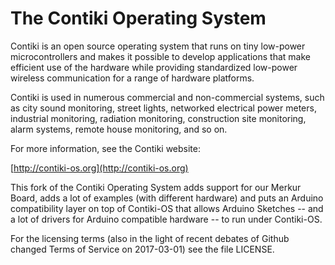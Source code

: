 The Contiki Operating System
============================

Contiki is an open source operating system that runs on tiny low-power
microcontrollers and makes it possible to develop applications that
make efficient use of the hardware while providing standardized
low-power wireless communication for a range of hardware platforms.

Contiki is used in numerous commercial and non-commercial systems,
such as city sound monitoring, street lights, networked electrical
power meters, industrial monitoring, radiation monitoring,
construction site monitoring, alarm systems, remote house monitoring,
and so on.

For more information, see the Contiki website:

[http://contiki-os.org](http://contiki-os.org)

This fork of the Contiki Operating System adds support for our Merkur
Board, adds a lot of examples (with different hardware) and puts an
Arduino compatibility layer on top of Contiki-OS that allows Arduino
Sketches -- and a lot of drivers for Arduino compatible hardware -- to
run under Contiki-OS.

For the licensing terms (also in the light of recent debates of Github
changed Terms of Service on 2017-03-01) see the file LICENSE.
